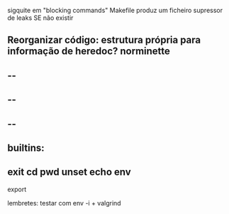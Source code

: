 sigquite em "blocking commands"
Makefile produz um ficheiro supressor de leaks SE não existir

Reorganizar código:
    estrutura própria para informação de heredoc?
norminette
--
--
--
--
--
--
--
builtins:
--
exit
cd
pwd
unset
echo
env
--
export


lembretes:
testar com env -i + valgrind

